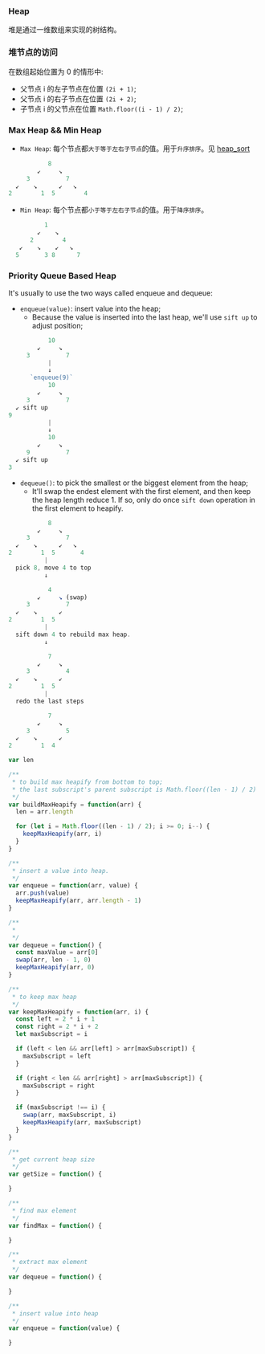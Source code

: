 ### Heap

堆是通过一维数组来实现的树结构。

### 堆节点的访问

在数组起始位置为 0 的情形中:

* 父节点 i 的左子节点在位置 `(2i + 1)`;
* 父节点 i 的右子节点在位置 `(2i + 2)`;
* 子节点 i 的父节点在位置 `Math.floor((i - 1) / 2)`;

### Max Heap && Min Heap

* `Max Heap`: 每个节点都`大于等于左右子节点`的值。用于`升序排序`。见 [heap_sort](https://github.com/MuYunyun/blog/blob/master/Algorithm/algorithm/sort/heap_sort.md)

```js
           8
        ↙     ↘
     3          7
  ↙    ↘      ↙   ↘
2        1  5        4
```

* `Min Heap`: 每个节点都`小于等于左右子节点`的值。用于`降序排序`。

```js
          1
        ↙    ↘
      2        4
   ↙    ↘    ↙   ↘
  5       3 8      7
```

### Priority Queue Based Heap

It's usually to use the two ways called enqueue and dequeue:

* `enqueue(value)`: insert value into the heap;
  * Because the value is inserted into the last heap, we'll use `sift up` to adjust position;

```js
           10
        ↙     ↘
     3          7
           |
           ↓
      `enqueue(9)`
           10
        ↙     ↘
     3          7
  ↙ sift up
9
           |
           ↓
           10
        ↙     ↘
     9          7
  ↙ sift up
3
```

* `dequeue()`: to pick the smallest or the biggest element from the heap;
  * It'll swap the endest element with the first element, and then keep the heap length reduce 1. If so, only do once `sift down` operation in the first element to heapify.

```js
           8
        ↙     ↘
     3          7
  ↙    ↘      ↙   ↘
2        1  5       4
          |
  pick 8, move 4 to top
          ↓

           4
        ↙     ↘ (swap)
     3          7
  ↙    ↘      ↙
2        1  5
          |
  sift down 4 to rebuild max heap.
          ↓

           7
        ↙     ↘
     3          4
  ↙    ↘      ↙
2        1  5
          |
  redo the last steps

           7
        ↙     ↘
     3          5
  ↙    ↘      ↙
2        1  4
```

```js
var len

/**
 * to build max heapify from bottom to top;
 * the last subscript's parent subscript is Math.floor((len - 1) / 2)
 */
var buildMaxHeapify = function(arr) {
  len = arr.length

  for (let i = Math.floor((len - 1) / 2); i >= 0; i--) {
    keepMaxHeapify(arr, i)
  }
}

/**
 * insert a value into heap.
 */
var enqueue = function(arr, value) {
  arr.push(value)
  keepMaxHeapify(arr, arr.length - 1)
}

/**
 *
 */
var dequeue = function() {
  const maxValue = arr[0]
  swap(arr, len - 1, 0)
  keepMaxHeapify(arr, 0)
}

/**
 * to keep max heap
 */
var keepMaxHeapify = function(arr, i) {
  const left = 2 * i + 1
  const right = 2 * i + 2
  let maxSubscript = i

  if (left < len && arr[left] > arr[maxSubscript]) {
    maxSubscript = left
  }

  if (right < len && arr[right] > arr[maxSubscript]) {
    maxSubscript = right
  }

  if (maxSubscript !== i) {
    swap(arr, maxSubscript, i)
    keepMaxHeapify(arr, maxSubscript)
  }
}
```


```js
/**
 * get current heap size
 */
var getSize = function() {

}

/**
 * find max element
 */
var findMax = function() {

}

/**
 * extract max element
 */
var dequeue = function() {

}

/**
 * insert value into heap
 */
var enqueue = function(value) {

}
```